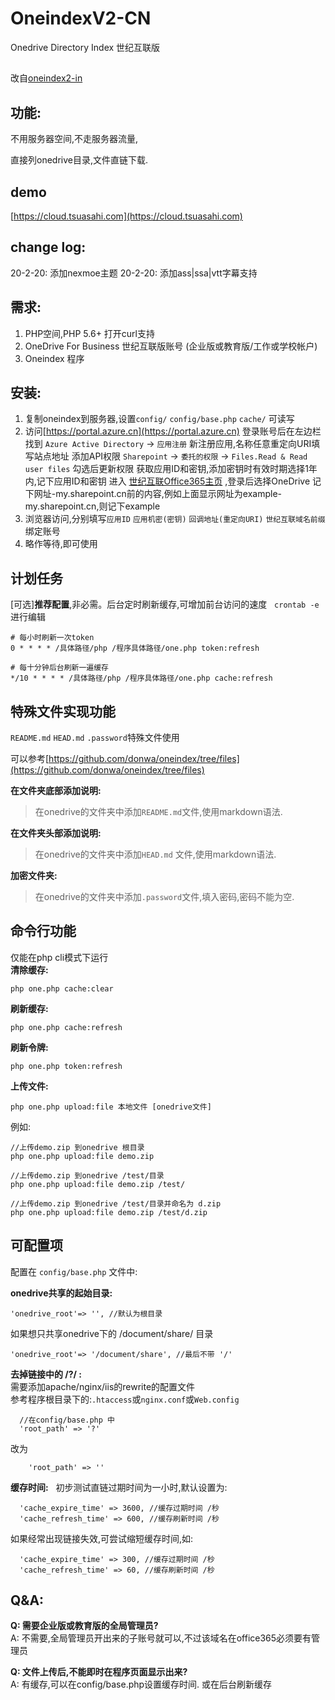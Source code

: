 # OneindexV2-CN

Onedrive Directory Index 世纪互联版
##
改自[oneindex2-in](https://github.com/lzx8589561/oneindex2-in)

## 功能:
不用服务器空间,不走服务器流量,  

直接列onedrive目录,文件直链下载.  

## demo
[https://cloud.tsuasahi.com](https://cloud.tsuasahi.com)  

## change log:  
20-2-20: 添加nexmoe主题
20-2-20: 添加ass|ssa|vtt字幕支持 
  
## 需求:
1. PHP空间,PHP 5.6+ 打开curl支持  
2. OneDrive For Business 世纪互联版账号 (企业版或教育版/工作或学校帐户)
3. Oneindex 程序   

## 安装:
1. 复制oneindex到服务器,设置` config/ ` `config/base.php`  `cache/` 可读写  
2. 访问[https://portal.azure.cn](https://portal.azure.cn) 
登录账号后在左边栏找到 `Azure Active Directory` -> `应用注册`
新注册应用,名称任意重定向URI填写站点地址
添加API权限 `Sharepoint` -> `委托的权限` -> `Files.Read & Read user files` 勾选后更新权限
获取应用ID和密钥,添加密钥时有效时期选择1年内,记下应用ID和密钥
进入 [世纪互联Office365主页](https://portal.partner.microsoftonline.cn/Home) ,登录后选择OneDrive
记下网址-my.sharepoint.cn前的内容,例如上面显示网址为example-my.sharepoint.cn,则记下example
3. 浏览器访问,分别填写`应用ID` `应用机密(密钥)` `回调地址(重定向URI)` `世纪互联域名前缀` 绑定账号
4. 略作等待,即可使用 

## 计划任务  
[可选]**推荐配置**,非必需。后台定时刷新缓存,可增加前台访问的速度  
`crontab -e` 进行编辑
```
# 每小时刷新一次token
0 * * * * /具体路径/php /程序具体路径/one.php token:refresh

# 每十分钟后台刷新一遍缓存
*/10 * * * * /具体路径/php /程序具体路径/one.php cache:refresh
```

## 特殊文件实现功能  
` README.md ` `HEAD.md` `.password`特殊文件使用  

可以参考[https://github.com/donwa/oneindex/tree/files](https://github.com/donwa/oneindex/tree/files)  

**在文件夹底部添加说明:**  
>在onedrive的文件夹中添加` README.md `文件,使用markdown语法.

**在文件夹头部添加说明:**  
>在onedrive的文件夹中添加`HEAD.md` 文件,使用markdown语法.

**加密文件夹:**  
>在onedrive的文件夹中添加`.password`文件,填入密码,密码不能为空.

## 命令行功能  
仅能在php cli模式下运行  
**清除缓存:**  
```
php one.php cache:clear
```
**刷新缓存:**  
```
php one.php cache:refresh
```
**刷新令牌:**  
```
php one.php token:refresh
```
**上传文件:**  
```
php one.php upload:file 本地文件 [onedrive文件]
```
例如:  
```
//上传demo.zip 到onedrive 根目录  
php one.php upload:file demo.zip  

//上传demo.zip 到onedrive /test/目录  
php one.php upload:file demo.zip /test/  

//上传demo.zip 到onedrive /test/目录并命名为 d.zip
php one.php upload:file demo.zip /test/d.zip  
```

## 可配置项
配置在 `config/base.php` 文件中:  

**onedrive共享的起始目录:**  
```
'onedrive_root'=> '', //默认为根目录
```  

如果想只共享onedrive下的 /document/share/ 目录  
```
'onedrive_root'=> '/document/share', //最后不带 '/'
```  
  
**去掉链接中的 /?/ :**  
需要添加apache/nginx/iis的rewrite的配置文件  
参考程序根目录下的:`.htaccess`或`nginx.conf`或`Web.config`  
```
  //在config/base.php 中
  'root_path' => '?' 
```
改为  

```
    'root_path' => '' 
```  
  
**缓存时间:**  
初步测试直链过期时间为一小时,默认设置为: 
```
  'cache_expire_time' => 3600, //缓存过期时间 /秒
  'cache_refresh_time' => 600, //缓存刷新时间 /秒
```
如果经常出现链接失效,可尝试缩短缓存时间,如:  
```
  'cache_expire_time' => 300, //缓存过期时间 /秒
  'cache_refresh_time' => 60, //缓存刷新时间 /秒
```




## Q&A:  
**Q: 需要企业版或教育版的全局管理员?**  
A: 不需要,全局管理员开出来的子账号就可以,不过该域名在office365必须要有管理员  

**Q: 文件上传后,不能即时在程序页面显示出来?**  
A: 有缓存,可以在config/base.php设置缓存时间. 或在后台刷新缓存

